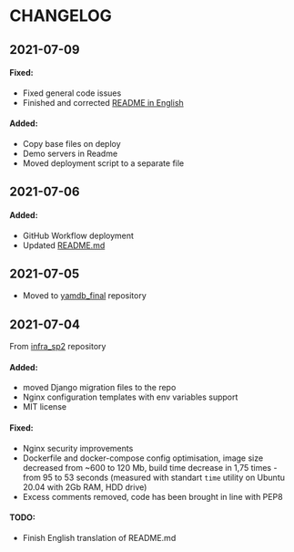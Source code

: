 # CHANGELOG

## 2021-07-09

#### Fixed:
 - Fixed general code issues
 - Finished and corrected [README in English](/README-en.md)
 
#### Added:
 - Copy base files on deploy
 - Demo servers in Readme
 - Moved deployment script to a separate file
 
## 2021-07-06
#### Added:
 - GitHub Workflow deployment
 - Updated [README.md](README.md)

## 2021-07-05
 - Moved to [yamdb_final](https://github.com/andyi95/yamdb_final) repository

## 2021-07-04
From [infra_sp2](https://github.com/andyi95/infra_sp2) repository
#### Added:

 - moved Django migration files to the repo
 - Nginx configuration templates with env variables support
 - MIT license


#### Fixed:

 - Nginx security improvements
 - Dockerfile and docker-compose config optimisation, image size decreased from ~600 to 120 Mb, build time decrease in 1,75 times - from 95 to 53 seconds (measured with standart `time` utility  on Ubuntu 20.04 with 2Gb RAM, HDD drive)
 - Excess comments removed, code has been brought in line with PEP8

 
#### TODO:

 - Finish English translation of README.md
